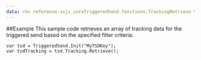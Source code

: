 ```yaml
---
data: <%= reference.ssjs_coreTriggeredSend.functions.TrackingRetrieve %>
---
```


##Example
This sample code retrieves an array of tracking data for the triggered send based on the specified filter criteria:
```
var tsd = TriggeredSend.Init("MyTSDKey");
var tsdTracking = tsd.Tracking.Retrieve();
```
